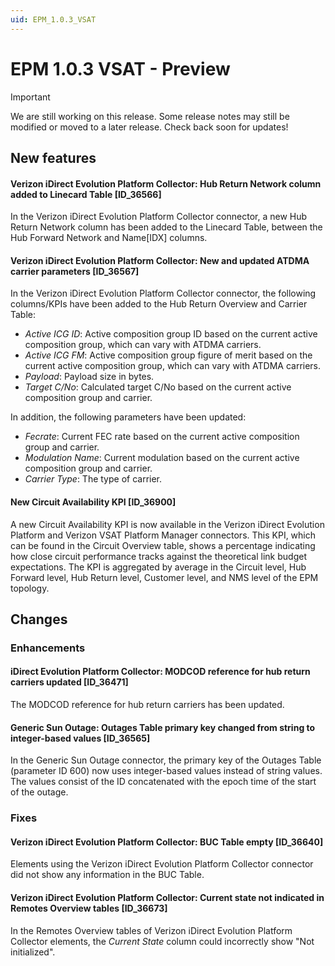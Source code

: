 ```yaml
---
uid: EPM_1.0.3_VSAT
---
```


# EPM 1.0.3 VSAT - Preview

> [!IMPORTANT]
> We are still working on this release. Some release notes may still be modified or moved to a later release. Check back soon for updates!

## New features

#### Verizon iDirect Evolution Platform Collector: Hub Return Network column added to Linecard Table [ID_36566]

In the Verizon iDirect Evolution Platform Collector connector, a new Hub Return Network column has been added to the Linecard Table, between the Hub Forward Network and Name[IDX] columns.

#### Verizon iDirect Evolution Platform Collector: New and updated ATDMA carrier parameters [ID_36567]

In the Verizon iDirect Evolution Platform Collector connector, the following columns/KPIs have been added to the Hub Return Overview and Carrier Table:

- *Active ICG ID*: Active composition group ID based on the current active composition group, which can vary with ATDMA carriers.
- *Active ICG FM*: Active composition group figure of merit based on the current active composition group, which can vary with ATDMA carriers.
- *Payload*: Payload size in bytes.
- *Target C/No*: Calculated target C/No based on the current active composition group and carrier.

In addition, the following parameters have been updated:

- *Fecrate*: Current FEC rate based on the current active composition group and carrier.
- *Modulation Name*: Current modulation based on the current active composition group and carrier.
- *Carrier Type*: The type of carrier.

#### New Circuit Availability KPI [ID_36900]

A new Circuit Availability KPI is now available in the Verizon iDirect Evolution Platform and Verizon VSAT Platform Manager connectors. This KPI, which can be found in the Circuit Overview table, shows a percentage indicating how close circuit performance tracks against the theoretical link budget expectations. The KPI is aggregated by average in the Circuit level, Hub Forward level, Hub Return level, Customer level, and NMS level of the EPM topology.

## Changes

### Enhancements

#### iDirect Evolution Platform Collector: MODCOD reference for hub return carriers updated [ID_36471]

The MODCOD reference for hub return carriers has been updated.

#### Generic Sun Outage: Outages Table primary key changed from string to integer-based values [ID_36565]

In the Generic Sun Outage connector, the primary key of the Outages Table (parameter ID 600) now uses integer-based values instead of string values. The values consist of the ID concatenated with the epoch time of the start of the outage.

### Fixes

#### Verizon iDirect Evolution Platform Collector: BUC Table empty [ID_36640]

Elements using the Verizon iDirect Evolution Platform Collector connector did not show any information in the BUC Table.

#### Verizon iDirect Evolution Platform Collector: Current state not indicated in Remotes Overview tables [ID_36673]

In the Remotes Overview tables of Verizon iDirect Evolution Platform Collector elements, the *Current State* column could incorrectly show "Not initialized".
